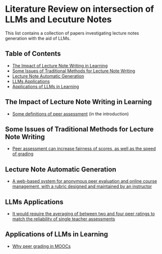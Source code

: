 # Literature Review on intersection of LLMs and Lecuture Notes 

This list contains a collection of papers investigating lecture notes generation with the aid of LLMs.

## Table of Contents

- [The Impact of Lecture Note Writing in Learning](#impact-in-learning)
- [Some Issues of Traditional Methods for Lecture Note Writing](#traditional-methods-issues)
- [Lecture Note Automatic Generation](#automatic-generation)
- [LLMs Applications](#LLMs-applications)
- [Applications of LLMs in Learning](#LLMs-applications-in-learning)

## The Impact of Lecture Note Writing in Learning

- [Some definitions of peer assessment](https://www.researchgate.net/profile/Wilfried-Admiraal/publication/27696876_Design_principles_and_outcomes_of_peer_assessment_in_higher_education/links/0fcfd50ae93c1f26f3000000/Design-principles-and-outcomes-of-peer-assessment-in-higher-education.pdf) (in the introduction)


## Some Issues of Traditional Methods for Lecture Note Writing

- [Peer assessment can increase fairness of scores, as well as the speed of grading](https://dl.acm.org/doi/10.1145/3491101.3519682)

## Lecture Note Automatic Generation

- [A web-based system for anonymous peer evaluation and online course management, with a rubric designed and maintained by an instructor](https://dl.acm.org/doi/10.5555/767598.767605)

## LLMs Applications

- [It would require the averaging of between two and four peer ratings to match the reliability of single teacher assessments](https://www.tandfonline.com/doi/abs/10.1080/03075070120076264?journalCode=cshe20#:~:text=Based%20on%20scores%20generated%20by,between%20from%200.20%20to%200.34)

## Applications of LLMs in Learning

- [Why peer grading in MOOCs](https://dl.acm.org/doi/10.5220/0005495501480159)
